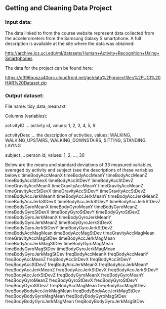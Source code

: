 ## Getting and Cleaning Data Project

### Input data:
The data linked to from the course website represent data collected from the accelerometers from the Samsung Galaxy S smartphone. A full description is available at the site where the data was obtained: 

http://archive.ics.uci.edu/ml/datasets/Human+Activity+Recognition+Using+Smartphones 

The data for the project can be found here: 

https://d396qusza40orc.cloudfront.net/getdata%2Fprojectfiles%2FUCI%20HAR%20Dataset.zip

### Output dataset:

File name: tidy_data_mean.txt

Columns (variables):

activityID ... activity id, values: 1, 2, 3, 4, 5, 6

activityDesc ... the description of activities, values: WALKING, WALKING_UPSTAIRS, WALKING_DOWNSTAIRS,	SITTING,	STANDING,  LAYING

subject ... person id, values: 1, 2, ..., 30


Below are the means and standard deviations of 33 measured variables, averaged by activity and subject (see the descriptions of these variables below):
timeBodyAccMeanX
timeBodyAccMeanY
timeBodyAccMeanZ
timeBodyAccStDevX
timeBodyAccStDevY
timeBodyAccStDevZ
timeGravityAccMeanX
timeGravityAccMeanY
timeGravityAccMeanZ
timeGravityAccStDevX
timeGravityAccStDevY
timeGravityAccStDevZ
timeBodyAccJerkMeanX
timeBodyAccJerkMeanY
timeBodyAccJerkMeanZ
timeBodyAccJerkStDevX
timeBodyAccJerkStDevY
timeBodyAccJerkStDevZ
timeBodyGyroMeanX
timeBodyGyroMeanY
timeBodyGyroMeanZ
timeBodyGyroStDevX
timeBodyGyroStDevY
timeBodyGyroStDevZ
timeBodyGyroJerkMeanX
timeBodyGyroJerkMeanY
timeBodyGyroJerkMeanZ
timeBodyGyroJerkStDevX
timeBodyGyroJerkStDevY
timeBodyGyroJerkStDevZ
timeBodyAccMagMean
timeBodyAccMagStDev
timeGravityAccMagMean
timeGravityAccMagStDev
timeBodyAccJerkMagMean
timeBodyAccJerkMagStDev
timeBodyGyroMagMean
timeBodyGyroMagStDev
timeBodyGyroJerkMagMean
timeBodyGyroJerkMagStDev
freqBodyAccMeanX
freqBodyAccMeanY
freqBodyAccMeanZ
freqBodyAccStDevX
freqBodyAccStDevY
freqBodyAccStDevZ
freqBodyAccJerkMeanX
freqBodyAccJerkMeanY
freqBodyAccJerkMeanZ
freqBodyAccJerkStDevX
freqBodyAccJerkStDevY
freqBodyAccJerkStDevZ
freqBodyGyroMeanX
freqBodyGyroMeanY
freqBodyGyroMeanZ
freqBodyGyroStDevX
freqBodyGyroStDevY
freqBodyGyroStDevZ
freqBodyAccMagMean
freqBodyAccMagStDev
freqBodyBodyAccJerkMagMean
freqBodyBodyAccJerkMagStDev
freqBodyBodyGyroMagMean
freqBodyBodyGyroMagStDev
freqBodyBodyGyroJerkMagMean
freqBodyBodyGyroJerkMagStDev


